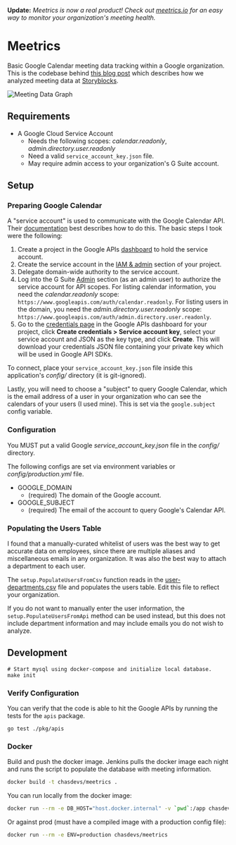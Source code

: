 
**Update:** *Meetrics is now a real product! Check out [meetrics.io](https://meetrics.io) for an easy way to monitor your organization's meeting health.*

# Meetrics

Basic Google Calendar meeting data tracking within a Google organization. This is the codebase behind [this blog post](https://engineering.videoblocks.com/analyzing-meeting-metrics-using-the-google-calendar-api-3c76c9f8ffea) which describes how we analyzed meeting data at [Storyblocks](https://www.storyblocks.com).

![Meeting Data Graph](https://miro.medium.com/max/3868/1*K1mHm1dBwsQGCvs9A1xs6A.png)

## Requirements

- A Google Cloud Service Account 
    - Needs the following scopes: _calendar.readonly_, _admin.directory.user.readonly_
    - Need a valid `service_account_key.json` file.
    - May require admin access to your organization's G Suite account.

## Setup

### Preparing Google Calendar

A "service account" is used to communicate with the Google Calendar API. Their [documentation](https://developers.google.com/identity/protocols/OAuth2ServiceAccount) best describes how to do this. The basic steps I took were the following:

1. Create a project in the Google APIs [dashboard](https://console.developers.google.com/apis/dashboard) to hold the service account.
1. Create the service account in the [IAM & admin](https://console.developers.google.com/iam-admin/serviceaccounts) section of your project.
1. Delegate domain-wide authority to the service account.
1. Log into the G Suite [Admin](http://admin.google.com/) section (as an admin user) to authorize the service account for API scopes. For listing calendar information, you need the _calendar.readonly_ scope: `https://www.googleapis.com/auth/calendar.readonly`. For listing users in the domain, you need the _admin.directory.user.readonly_ scope: `https://www.googleapis.com/auth/admin.directory.user.readonly`.
1. Go to the [credentials page](https://console.developers.google.com/apis/credentials) in the Google APIs dashboard for your project, click **Create credentials > Service account key**, select your service account and JSON as the key type, and click **Create**. This will download your credentials JSON file containing your private key which will be used in Google API SDKs.

To connect, place your `service_account_key.json` file inside this application's _config/_ directory (it is git-ignored).

Lastly, you will need to choose a "subject" to query Google Calendar, which is the email address of a user in your organization who can see the calendars of your users (I used mine). This is set via the `google.subject` config variable.

### Configuration

You MUST put a valid Google _service_account_key.json_ file in the _config/_ directory.

The following configs are set via environment variables or _config/production.yml_ file.

- GOOGLE_DOMAIN
    - (required) The domain of the Google account. 
- GOOGLE_SUBJECT 
    - (required) The email of the account to query Google's Calendar API.
    
### Populating the Users Table

I found that a manually-curated whitelist of users was the best way to get accurate data on employees, since there are multiple aliases and miscellaneous emails in any organization. It was also the best way to attach a department to each user.

The `setup.PopulateUsersFromCsv` function reads in the [user-departments.csv](./pkg/setup/userdepartments/user-departments.csv) file and populates the users table. Edit this file to reflect your organization.

If you do not want to manually enter the user information, the `setup.PopulateUsersFromApi` method can be used instead, but this does not include department information and may include emails you do not wish to analyze.


## Development

```
# Start mysql using docker-compose and initialize local database.
make init
```

### Verify Configuration

You can verify that the code is able to hit the Google APIs by running the tests for the `apis` package.
```
go test ./pkg/apis
```

### Docker

Build and push the docker image. Jenkins pulls the docker image each night and runs the script to populate the database with meeting information.

```bash
docker build -t chasdevs/meetrics .
```

You can run locally from the docker image:

```bash
docker run --rm -e DB_HOST="host.docker.internal" -v `pwd`:/app chasdevs/meetrics
```

Or against prod (must have a compiled image with a production config file):
```bash
docker run --rm -e ENV=production chasdevs/meetrics
```
